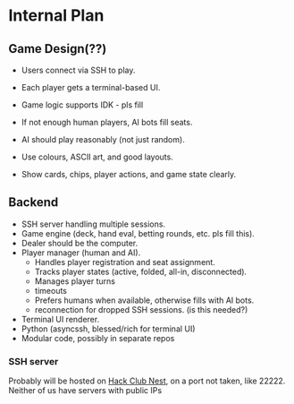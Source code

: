 # Internal Plan


## Game Design(??)
<!-- pls update the `pls fill` parts tysm. also if there is a better subheading here, change it -->
- Users connect via SSH to play.
- Each player gets a terminal-based UI.
- Game logic supports IDK - pls fill
- If not enough human players, AI bots fill seats.
- AI should play reasonably (not just random).

- Use colours, ASCII art, and good layouts.
- Show cards, chips, player actions, and game state clearly.


## Backend
<!-- pls update the `pls fill` parts tysm. -->
- SSH server handling multiple sessions.
- Game engine (deck, hand eval, betting rounds, etc. pls fill this).
- Dealer should be the computer.
- Player manager (human and AI).
    - Handles player registration and seat assignment.
    - Tracks player states (active, folded, all-in, disconnected).
    - Manages player turns 
    - timeouts
    - Prefers humans when available, otherwise fills with AI bots.
    - reconnection for dropped SSH sessions. (is this needed?)
- Terminal UI renderer.
- Python (asyncssh, blessed/rich for terminal UI)
- Modular code, possibly in separate repos

### SSH server

Probably will be hosted on [Hack Club Nest](https://hackclub.app), on a port not taken, like 22222. Neither of us have servers with public IPs